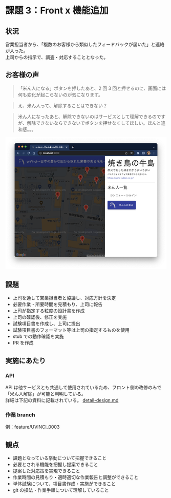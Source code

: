 # 課題 3：Front x 機能追加

## 状況

営業担当者から、「複数のお客様から類似したフィードバックが届いた」と連絡が入った。\
上司からの指示で、調査・対応することとなった。

## お客様の声

> 「米ん人になる」ボタンを押したあと、2 回 3 回と押せるのに、画面には何も変化が起こらないのが気になります。

> え、米ん人って、解除することはできない？

> 米ん人になったあと、解除できないのはサービスとして理解できるのですが、解除できないならできないでボタンを押せなくしてほしい。ほんと違和感。。。

![spa_f03.png](spa_f03.png)

## 課題

- 上司を通して営業担当者と協議し、対応方針を決定
- 必要作業・所要時間を見積もり、上司に報告
- 上司が指定する粒度の設計書を作成
- 上司の確認後、修正を実施
- 試験項目書を作成し、上司に提出
- 試験項目書のフォーマット等は上司の指定するものを使用
- stub での動作確認を実施
- PR を作成

## 実施にあたり

### API

API は他サービスとも共通して使用されているため、フロント側の改修のみで「米ん人解除」が可能と判明している。\
詳細は下記の資料に記載されている。
[detail-design.md](../uVinci/api/detail-design.md)

### 作業 branch

例：feature/UVINCI_0003

## 観点

- 課題となっている挙動について把握できること
- 必要とされる機能を把握し提案できること
- 提案した対応策を実現できること
- 作業時間の見積もり・適時適切な作業報告と調整ができること
- 単体試験について、項目書作成・実施ができること
- git の操法・作業手順について理解していること
